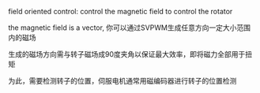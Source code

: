 field oriented control: control the magnetic field to control the rotator

the magnetic field is a vector, 你可以通过SVPWM生成任意方向一定大小范围内的磁场

生成的磁场方向需与转子磁场成90度夹角以保证最大效率，即将磁力全部用于扭矩

为此，需要检测转子的位置，伺服电机通常用磁编码器进行转子的位置检测

